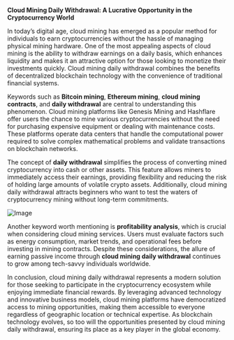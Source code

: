 **Cloud Mining Daily Withdrawal: A Lucrative Opportunity in the Cryptocurrency World**

In today’s digital age, cloud mining has emerged as a popular method for individuals to earn cryptocurrencies without the hassle of managing physical mining hardware. One of the most appealing aspects of cloud mining is the ability to withdraw earnings on a daily basis, which enhances liquidity and makes it an attractive option for those looking to monetize their investments quickly. Cloud mining daily withdrawal combines the benefits of decentralized blockchain technology with the convenience of traditional financial systems.

Keywords such as **Bitcoin mining**, **Ethereum mining**, **cloud mining contracts**, and **daily withdrawal** are central to understanding this phenomenon. Cloud mining platforms like Genesis Mining and Hashflare offer users the chance to mine various cryptocurrencies without the need for purchasing expensive equipment or dealing with maintenance costs. These platforms operate data centers that handle the computational power required to solve complex mathematical problems and validate transactions on blockchain networks.

The concept of **daily withdrawal** simplifies the process of converting mined cryptocurrency into cash or other assets. This feature allows miners to immediately access their earnings, providing flexibility and reducing the risk of holding large amounts of volatile crypto assets. Additionally, cloud mining daily withdrawal attracts beginners who want to test the waters of cryptocurrency mining without long-term commitments.

![Image](https://github.com/user-attachments/assets/31692037-0104-4703-abd1-696b6a7dd41b)

Another keyword worth mentioning is **profitability analysis**, which is crucial when considering cloud mining services. Users must evaluate factors such as energy consumption, market trends, and operational fees before investing in mining contracts. Despite these considerations, the allure of earning passive income through **cloud mining daily withdrawal** continues to grow among tech-savvy individuals worldwide.

In conclusion, cloud mining daily withdrawal represents a modern solution for those seeking to participate in the cryptocurrency ecosystem while enjoying immediate financial rewards. By leveraging advanced technology and innovative business models, cloud mining platforms have democratized access to mining opportunities, making them accessible to everyone regardless of geographic location or technical expertise. As blockchain technology evolves, so too will the opportunities presented by cloud mining daily withdrawal, ensuring its place as a key player in the global economy.